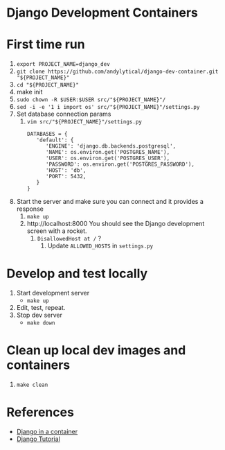 # Django Development Containers

# First time run
1. `export PROJECT_NAME=django_dev`
1. `git clone https://github.com/andylytical/django-dev-container.git "${PROJECT_NAME}"`
1. `cd "${PROJECT_NAME}"`
1. make init
1. `sudo chown -R $USER:$USER src/"${PROJECT_NAME}"/`
1. `sed -i -e '1 i import os' src/"${PROJECT_NAME}"/settings.py`
1. Set database connection params
   1. `vim src/"${PROJECT_NAME}"/settings.py`
      ```
      DATABASES = {
         'default': {
            'ENGINE': 'django.db.backends.postgresql',
            'NAME': os.environ.get('POSTGRES_NAME'),
            'USER': os.environ.get('POSTGRES_USER'),
            'PASSWORD': os.environ.get('POSTGRES_PASSWORD'),
            'HOST': 'db',
            'PORT': 5432,
         }
      }
      ```
1. Start the server and make sure you can connect and it provides a response
   1. `make up`
   1. http://localhost:8000
      You should see the Django development screen with a rocket.
      1. `DisallowedHost at /` ?
         1. Update `ALLOWED_HOSTS` in `settings.py`

# Develop and test locally
1. Start development server
   * `make up`
1. Edit, test, repeat.
1. Stop dev server
   * `make down`

# Clean up local dev images and containers
1. `make clean`

# References
* [Django in a container](https://github.com/docker/awesome-compose/tree/master/official-documentation-samples/django/)
* [Django Tutorial](https://docs.djangoproject.com/en/5.1/intro/tutorial01/)

